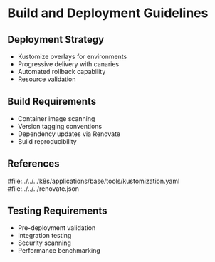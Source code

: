 # Build and Deployment Guidelines

## Deployment Strategy

- Kustomize overlays for environments
- Progressive delivery with canaries
- Automated rollback capability
- Resource validation

## Build Requirements

- Container image scanning
- Version tagging conventions
- Dependency updates via Renovate
- Build reproducibility

## References

#file:../../../k8s/applications/base/tools/kustomization.yaml #file:../../../renovate.json

## Testing Requirements

- Pre-deployment validation
- Integration testing
- Security scanning
- Performance benchmarking
